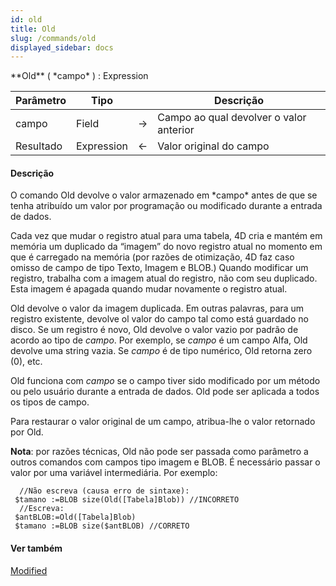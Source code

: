 ```yaml
---
id: old
title: Old
slug: /commands/old
displayed_sidebar: docs
---
```


<!--REF #_command_.Old.Syntax-->**Old** ( *campo* ) : Expression<!-- END REF-->
<!--REF #_command_.Old.Params-->
| Parâmetro | Tipo |  | Descrição |
| --- | --- | --- | --- |
| campo | Field | &#8594;  | Campo ao qual devolver o valor anterior |
| Resultado | Expression | &#8592; | Valor original do campo |

<!-- END REF-->

#### Descrição 

<!--REF #_command_.Old.Summary-->O comando Old devolve o valor armazenado em *campo* antes de que se tenha atribuído um valor por programação ou modificado durante a entrada de dados.<!-- END REF--> 

Cada vez que mudar o registro atual para uma tabela, 4D cria e mantém em memória um duplicado da “imagem” do novo registro atual no momento em que é carregado na memória (por razões de otimização, 4D faz caso omisso de campo de tipo Texto, Imagem e BLOB.) Quando modificar um registro, trabalha com a imagem atual do registro, não com seu duplicado. Esta imagem é apagada quando mudar novamente o registro atual.

Old devolve o valor da imagem duplicada. Em outras palavras, para um registro existente, devolve ol valor do campo tal como está guardado no disco. Se um registro é novo, Old devolve o valor vazio por padrão de acordo ao tipo de *campo*. Por exemplo, se *campo* é um campo Alfa, Old devolve uma string vazia. Se *campo* é de tipo numérico, Old retorna zero (0), etc.

Old funciona com *campo* se o campo tiver sido modificado por um método ou pelo usuário durante a entrada de dados. Old pode ser aplicada a todos os tipos de campo.

Para restaurar o valor original de um campo, atribua-lhe o valor retornado por Old.

**Nota**: por razões técnicas, Old não pode ser passada como parâmetro a outros comandos com campos tipo imagem e BLOB. É necessário passar o valor por uma variável intermediária. Por exemplo:

```4d
  //Não escreva (causa erro de sintaxe):
 $tamano :=BLOB size(Old([Tabela]Blob)) //INCORRETO
  //Escreva:
 $antBLOB:=Old([Tabela]Blob)
 $tamano :=BLOB size($antBLOB) //CORRETO
```

#### Ver também 

[Modified](modified.md)  